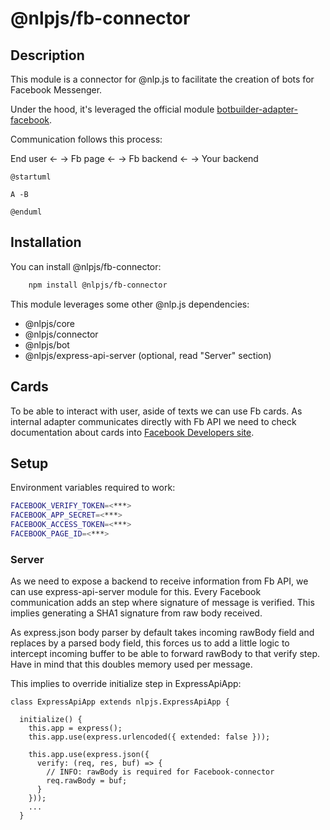 # @nlpjs/fb-connector

## Description

This module is a connector for @nlp.js to facilitate the creation of bots for Facebook Messenger.

Under the hood, it's leveraged the official module [botbuilder-adapter-facebook](https://www.npmjs.com/package/botbuilder-adapter-facebook).

Communication follows this process:

End user <- -> Fb page <- -> Fb backend <- -> Your backend

```plantuml
@startuml

A -B

@enduml
```

## Installation

You can install @nlpjs/fb-connector:

```bash
    npm install @nlpjs/fb-connector
```

This module leverages some other @nlp.js dependencies:

- @nlpjs/core
- @nlpjs/connector
- @nlpjs/bot
- @nlpjs/express-api-server (optional, read "Server" section)

## Cards

To be able to interact with user, aside of texts we can use Fb cards. As internal adapter communicates directly with Fb API we need to check documentation about cards into [Facebook Developers site](https://developers.facebook.com/docs/messenger-platform/send-messages).

## Setup

Environment variables required to work:

```bash
FACEBOOK_VERIFY_TOKEN=<***>
FACEBOOK_APP_SECRET=<***>
FACEBOOK_ACCESS_TOKEN=<***>
FACEBOOK_PAGE_ID=<***>
```

### Server

As we need to expose a backend to receive information from Fb API, we can use express-api-server module for this.
Every Facebook communication adds an step where signature of message is verified. This implies generating a SHA1 signature from raw body received.

As express.json body parser by default takes incoming rawBody field and replaces by a parsed body field, this forces us to add a little logic to intercept incoming buffer to be able to forward rawBody to that verify step. Have in mind that this doubles memory used per message.

This implies to override initialize step in ExpressApiApp:

```
class ExpressApiApp extends nlpjs.ExpressApiApp {

  initialize() {
    this.app = express();
    this.app.use(express.urlencoded({ extended: false }));

    this.app.use(express.json({
      verify: (req, res, buf) => {
        // INFO: rawBody is required for Facebook-connector
        req.rawBody = buf;
      }
    }));
    ...
  }
```
